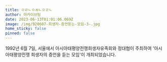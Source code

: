 ```yaml
---
title: ㅇㄹㄴㅇㄻㄴㅇㄹㄴ
author: 아카이브팀
date: 2023-06-13T01:01:06.069Z
image: /img/920607-희생자-증언듣는-모임-3-.jpg
home_sticky: false
pinned: false
---
```

1992년 6월 7일, 서울에서 아시아태평양전쟁희생자유족회와 정대협이 주최하여 '아시아태평양전쟁 희생자의 증언을 듣는 모임'이 개최되었습니다.